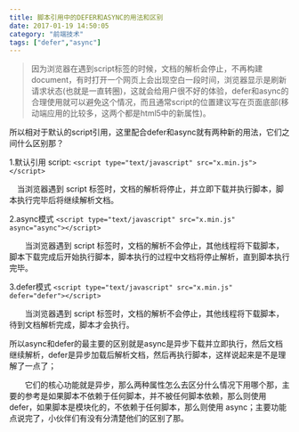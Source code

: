 ```yaml
---
title: 脚本引用中的DEFER和ASYNC的用法和区别
date: 2017-01-19 14:50:05
category: "前端技术"
tags: ["defer","async"]
---
```

> 因为浏览器在遇到script标签的时候，文档的解析会停止，不再构建document，有时打开一个网页上会出现空白一段时间，浏览器显示是刷新请求状态(也就是一直转圈)，这就会给用户很不好的体验，defer和async的合理使用就可以避免这个情况，而且通常script的位置建议写在页面底部(移动端应用的比较多，这两个都是html5中的新属性)。

所以相对于默认的script引用，这里配合defer和async就有两种新的用法，它们之间什么区别那？

1.默认引用 script: ` <script type="text/javascript" src="x.min.js"></script> `

　当浏览器遇到 script 标签时，文档的解析将停止，并立即下载并执行脚本，脚本执行完毕后将继续解析文档。

2.async模式  ` <script type="text/javascript" src="x.min.js" async="async"></script> `

　　当浏览器遇到 script 标签时，文档的解析不会停止，其他线程将下载脚本，脚本下载完成后开始执行脚本，脚本执行的过程中文档将停止解析，直到脚本执行完毕。

3.defer模式  ` <script type="text/javascript" src="x.min.js" defer="defer"></script> `

　　当浏览器遇到 script 标签时，文档的解析不会停止，其他线程将下载脚本，待到文档解析完成，脚本才会执行。

所以async和defer的最主要的区别就是async是异步下载并立即执行，然后文档继续解析，defer是异步加载后解析文档，然后再执行脚本，这样说起来是不是理解了一点了；

　　它们的核心功能就是异步，那么两种属性怎么去区分什么情况下用哪个那，主要的参考是如果脚本不依赖于任何脚本，并不被任何脚本依赖，那么则使用 defer，如果脚本是模块化的，不依赖于任何脚本，那么则使用 async；主要功能点说完了，小伙伴们有没有分清楚他们的区别了那。